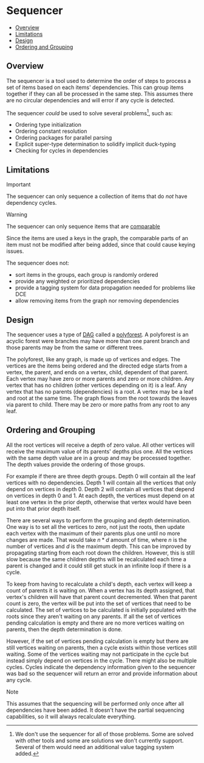 # Sequencer

- [Overview](#overview)
- [Limitations](#limitations)
- [Design](#design)
- [Ordering and Grouping](#ordering-and-grouping)

## Overview

The sequencer is a tool used to determine the order of steps to process
a set of items based on each items' dependencies.
This can group items together if they can all be processed in the same step.
This assumes there are no circular dependencies and will error if any
cycle is detected.

The sequencer _could_ be used to solve several problems[^1], such as:

- Ordering type initialization
- Ordering constant resolution
- Ordering packages for parallel parsing
- Explicit super-type determination to solidify implicit duck-typing
- Checking for cycles in dependencies

[^1]: We don't use the sequencer for all of those problems. Some are solved
with other tools and some are solutions we don't currently support. Several
of them would need an additional value tagging system added.

## Limitations

> [!IMPORTANT]
> The sequencer can only sequence a collection of items that do _not_ have
> dependency cycles.

<!---->
> [!WARNING]
> The sequencer can only sequence items that are
> [comparable](https://go.dev/ref/spec#Comparison_operators)
>
> Since the items are used a keys in the graph, the comparable parts
> of an item must not be modified after being added,
> since that could cause keying issues.

The sequencer does not:

- sort items in the groups, each group is randomly ordered
- provide any weighted or prioritized dependencies
- provide a tagging system for data propagation needed for problems like DCE
- allow removing items from the graph nor removing dependencies

## Design

The sequencer uses a type of
[DAG](https://en.wikipedia.org/wiki/Directed_acyclic_graph)
called a [polyforest](https://en.wikipedia.org/wiki/Polytree).
A polyforest is an acyclic forest were branches may have more than one parent
branch and those parents may be from the same or different trees.

The polyforest, like any graph, is made up of vertices and edges.
The vertices are the items being ordered and the directed edge starts from a
vertex, the parent, and ends on a vertex, child, dependent of that parent.
Each vertex may have zero or more parents and zero or more children.
Any vertex that has no children (other vertices depending on it) is a leaf.
Any vertex that has no parents (dependencies) is a root.
A vertex may be a leaf and root at the same time.
The graph flows from the root towards the leaves via parent to child.
There may be zero or more paths from any root to any leaf.

## Ordering and Grouping

All the root vertices will receive a depth of zero value.
All other vertices will receive the maximum value of its parents' depths plus one.
All the vertices with the same depth value are in a group and may be processed
together. The depth values provide the ordering of those groups.

For example if there are three depth groups. Depth 0 will contain all
the leaf vertices with no dependencies.
Depth 1 will contain all the vertices that only depend on vertices in depth 0.
Depth 2 will contain all vertices that depend on vertices in depth 0 and 1.
At each depth, the vertices must depend on at least one vertex in the prior
depth, otherwise that vertex would have been put into that prior depth itself.

There are several ways to perform the grouping and depth determination.
One way is to set all the vertices to zero, not just the roots, then update
each vertex with the maximum of their parents plus one until no more changes
are made. That would take $n*d$ amount of time, where $n$ is the number of
vertices and $d$ is the maximum depth. This can be improved by propagating
starting from each root down the children. However, this is still slow because
the same children depths will be recalculated each time a parent
is changed and it could still get stuck in an infinite loop if there is a cycle.

To keep from having to recalculate a child's depth, each vertex will
keep a count of parents it is waiting on. When a vertex has its depth
assigned, that vertex's children will have that parent count decremented.
When that parent count is zero, the vertex will be put into the set of
vertices that need to be calculated.
The set of vertices to be calculated is initially populated with
the roots since they aren't waiting on any parents.
If all the set of vertices pending calculation is empty and there are no
more vertices waiting on parents, then the depth determination is done.

However, if the set of vertices pending calculation is empty but there
are still vertices waiting on parents, then a cycle exists within those
vertices still waiting. Some of the vertices waiting may not participate
in the cycle but instead simply depend on vertices in the cycle.
There might also be multiple cycles. Cycles indicate the dependency
information given to the sequencer was bad so the sequencer will return
an error and provide information about any cycle.

> [!NOTE]
> This assumes that the sequencing will be performed only once
> after all dependencies have been added. It doesn't have the partial
> sequencing capabilities, so it will always recalculate everything.
